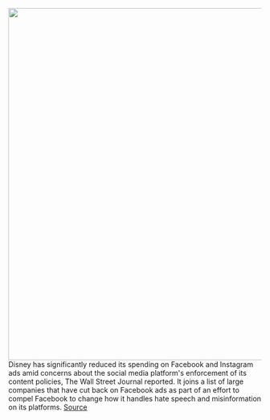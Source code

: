 <img src='https://cdn.vox-cdn.com/thumbor/p7bJEypKKLs2lcmQRjythzU93-A=/0x0:2040x1360/1200x800/filters:focal(857x517:1183x843)/cdn.vox-cdn.com/uploads/chorus_image/image/67076518/acastro_190411_1777_Disney_Streaming_0003.0.0.jpg' width='700px' /><br/>
Disney has significantly reduced its spending on Facebook and Instagram ads amid concerns about the social media platform's enforcement of its content policies, The Wall Street Journal reported. It joins a list of large companies that have cut back on Facebook ads as part of an effort to compel Facebook to change how it handles hate speech and misinformation on its platforms.
<a href='https://www.theverge.com/2020/7/18/21329810/disney-facebook-ad-spending-instagram-hulu-boycott-hate-speech'> Source <a/>